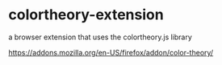 # colortheory-extension
a browser extension that uses the colortheory.js library

https://addons.mozilla.org/en-US/firefox/addon/color-theory/
